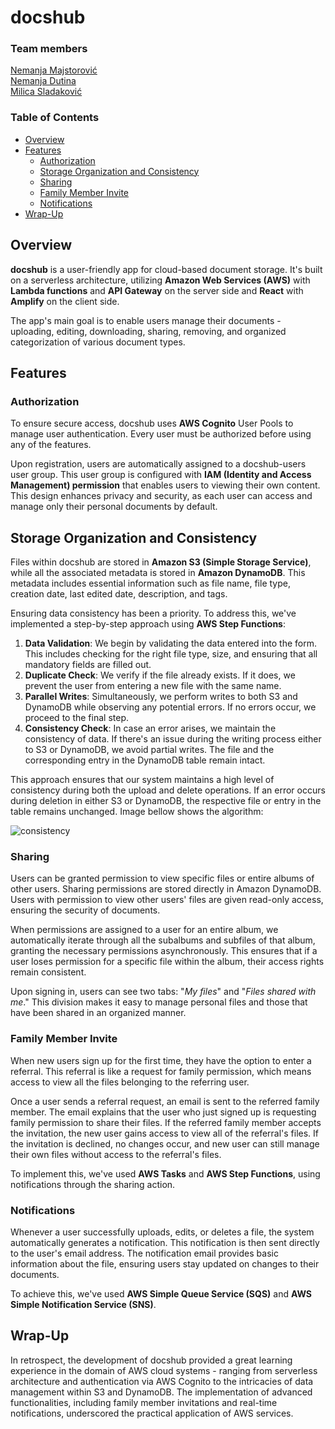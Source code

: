 # docshub


### Team members
[Nemanja Majstorović](github.com/Nemanja3314)  
[Nemanja Dutina](github.com/eXtremeNemanja)  
[Milica Sladaković](github.com/coma007)

### Table of Contents

- [Overview](#overview)
- [Features](#features)
    - [Authorization](#authorization)
    - [Storage Organization and Consistency](#storage-organization-and-consistency)
    - [Sharing](#sharing)
    - [Family Member Invite](#family-member-invite)
    - [Notifications](#notifications)
- [Wrap-Up](#wrap-up)

## Overview

**docshub** is a user-friendly app for cloud-based document storage. It's built on a serverless architecture, utilizing **Amazon Web Services (AWS)** with **Lambda functions** and **API Gateway** on the server side and **React** with **Amplify** on the client side.  

The app's main goal is to enable users manage their documents - uploading, editing, downloading, sharing, removing, and organized categorization of various document types.

## Features

### Authorization

To ensure secure access, docshub uses **AWS Cognito** User Pools to manage user authentication. Every user must be authorized before using any of the features.

Upon registration, users are automatically assigned to a docshub-users user group. This user group is configured with **IAM (Identity and Access Management) permission** that enables users to viewing their own content. This design enhances privacy and security, as each user can access and manage only their personal documents by default.

## Storage Organization and Consistency

Files within docshub are stored in **Amazon S3 (Simple Storage Service)**, while all the associated metadata is stored in **Amazon DynamoDB**. This metadata includes essential information such as file name, file type, creation date, last edited date, description, and tags.

Ensuring data consistency has been a priority. To address this, we've implemented a step-by-step approach using **AWS Step Functions**:

1. **Data Validation**: We begin by validating the data entered into the form. This includes checking for the right file type, size, and ensuring that all mandatory fields are filled out.
2. **Duplicate Check**: We verify if the file already exists. If it does, we prevent the user from entering a new file with the same name.
3. **Parallel Writes**: Simultaneously, we perform writes to both S3 and DynamoDB while observing any potential errors. If no errors occur, we proceed to the final step.
4. **Consistency Check**: In case an error arises, we maintain the consistency of data. If there's an issue during the writing process either to S3 or DynamoDB, we avoid partial writes. The file and the corresponding entry in the DynamoDB table remain intact.

This approach ensures that our system maintains a high level of consistency during both the upload and delete operations. If an error occurs during deletion in either S3 or DynamoDB, the respective file or entry in the table remains unchanged. Image bellow shows the algorithm:

![consistency](https://github.com/coma007/docshub/assets/76025555/08ff49e3-4fce-4118-a3d2-8a729359b84c)

### Sharing

Users can be granted permission to view specific files or entire albums of other users. Sharing permissions are stored directly in Amazon DynamoDB.  Users with permission to view other users' files are given read-only access, ensuring the security of documents.

When permissions are assigned to a user for an entire album, we automatically iterate through all the subalbums and subfiles of that album, granting the necessary permissions asynchronously. This ensures that if a user loses permission for a specific file within the album, their access rights remain consistent.

Upon signing in, users can see two tabs: "_My files_" and "_Files shared with me_." This division makes it easy to manage personal files and those that have been shared in an organized manner.


### Family Member Invite

When new users sign up for the first time, they have the option to enter a referral. This referral is like a request for family permission, which means access to view all the files belonging to the referring user.

Once a user sends a referral request, an email is sent to the referred family member. The email explains that the user who just signed up is requesting family permission to share their files. If the referred family member accepts the invitation, the new user gains access to view all of the referral's files. If the invitation is declined, no changes occur, and new user can still manage their own files without access to the referral's files.

To implement this, we've used **AWS Tasks** and **AWS Step Functions**, using notifications through the sharing action. 


### Notifications

Whenever a user successfully uploads, edits, or deletes a file, the system automatically generates a notification. This notification is then sent directly to the user's email address. The notification email provides basic information about the file, ensuring users stay updated on changes to their documents. 

To achieve this, we've used **AWS Simple Queue Service (SQS)** and **AWS Simple Notification Service (SNS)**. 

## Wrap-Up

In retrospect, the development of docshub provided a great learning experience in the domain of AWS cloud systems - ranging from serverless architecture and authentication via AWS Cognito to the intricacies of data management within S3 and DynamoDB. The implementation of advanced functionalities, including family member invitations and real-time notifications, underscored the practical application of AWS services.
